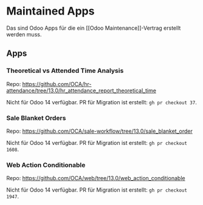 # Maintained Apps

Das sind Odoo Apps für die ein [[Odoo Maintenance]]-Vertrag erstellt werden muss.

## Apps

### Theoretical vs Attended Time Analysis

Repo: <https://github.com/OCA/hr-attendance/tree/13.0/hr_attendance_report_theoretical_time>

Nicht für Odoo 14 verfügbar. PR für Migration ist erstellt: `gh pr checkout 37`.

### Sale Blanket Orders

Repo: <https://github.com/OCA/sale-workflow/tree/13.0/sale_blanket_order>

Nicht für Odoo 14 verfügbar. PR für Migration ist erstellt: `gh pr checkout 1608`.

### Web Action Conditionable

Repo: <https://github.com/OCA/web/tree/13.0/web_action_conditionable>

Nicht für Odoo 14 verfügbar. PR für Migration ist erstellt: `gh pr checkout 1947`.